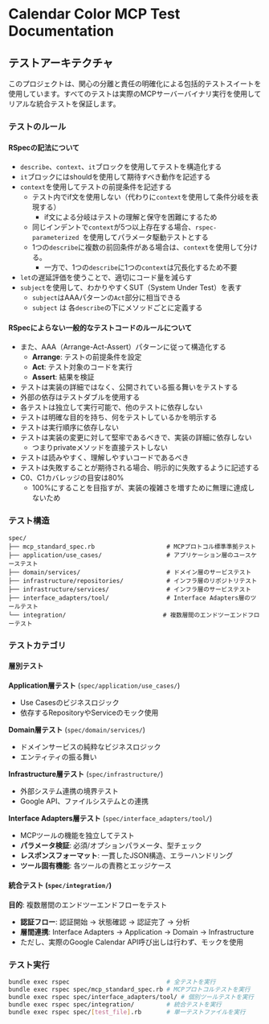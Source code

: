 # Calendar Color MCP Test Documentation

## テストアーキテクチャ

このプロジェクトは、関心の分離と責任の明確化による包括的テストスイートを使用しています。すべてのテストは実際のMCPサーバーバイナリ実行を使用してリアルな統合テストを保証します。

### テストのルール

#### RSpecの記法について
- `describe`、`context`、`it`ブロックを使用してテストを構造化する
- `it`ブロックにはshouldを使用して期待すべき動作を記述する
- `context`を使用してテストの前提条件を記述する
  - テスト内でif文を使用しない（代わりに`context`を使用して条件分岐を表現する） 
    - if文による分岐はテストの理解と保守を困難にするため
  - 同じインデントで`context`が5つ以上存在する場合、`rspec-parameterized `を使用してパラメータ駆動テストとする
  - 1つの`describe`に複数の前回条件がある場合は、`context`を使用して分ける。
    - 一方で、1つの`describe`に1つの`context`は冗長化するため不要
- `let`の遅延評価を使うことで、適切にコード量を減らす
- `subject`を使用して、わかりやすくSUT（System Under Test）を表す
  - `subject`はAAAパターンの`Act`部分に相当できる
  - `subject` は 各`describe`の下にメソッドごとに定義する

#### RSpecによらない一般的なテストコードのルールについて
- また、AAA（Arrange-Act-Assert）パターンに従って構造化する
  - **Arrange**: テストの前提条件を設定
  - **Act**: テスト対象のコードを実行 
  - **Assert**: 結果を検証
- テストは実装の詳細ではなく、公開されている振る舞いをテストする
- 外部の依存はテストダブルを使用する
- 各テストは独立して実行可能で、他のテストに依存しない
- テストは明確な目的を持ち、何をテストしているかを明示する
- テストは実行順序に依存しない
- テストは実装の変更に対して堅牢であるべきで、実装の詳細に依存しない
  - つまりprivateメソッドを直接テストしない
- テストは読みやすく、理解しやすいコードであるべき
- テストは失敗することが期待される場合、明示的に失敗するように記述する
- C0、C1カバレッジの目安は80%
  - 100%にすることを目指すが、実装の複雑さを増すために無理に達成しないため

### テスト構造

```
spec/
├── mcp_standard_spec.rb                    # MCPプロトコル標準準拠テスト
├── application/use_cases/                  # アプリケーション層のユースケーステスト
├── domain/services/                        # ドメイン層のサービステスト
├── infrastructure/repositories/            # インフラ層のリポジトリテスト
├── infrastructure/services/                # インフラ層のサービステスト
├── interface_adapters/tool/                # Interface Adapters層のツールテスト
└── integration/                           # 複数層間のエンドツーエンドフローテスト
```

### テストカテゴリ

#### 層別テスト

**Application層テスト** (`spec/application/use_cases/`)
- Use Casesのビジネスロジック
- 依存するRepositoryやServiceのモック使用

**Domain層テスト** (`spec/domain/services/`)
- ドメインサービスの純粋なビジネスロジック
- エンティティの振る舞い

**Infrastructure層テスト** (`spec/infrastructure/`)
- 外部システム連携の境界テスト
- Google API、ファイルシステムとの連携

**Interface Adapters層テスト** (`spec/interface_adapters/tool/`)
- MCPツールの機能を独立してテスト
- **パラメータ検証**: 必須/オプションパラメータ、型チェック
- **レスポンスフォーマット**: 一貫したJSON構造、エラーハンドリング
- **ツール固有機能**: 各ツールの責務とエッジケース

#### 統合テスト (`spec/integration/`)
**目的**: 複数層間のエンドツーエンドフローをテスト
- **認証フロー**: 認証開始 → 状態確認 → 認証完了 → 分析
- **層間連携**: Interface Adapters → Application → Domain → Infrastructure
- ただし、実際のGoogle Calendar API呼び出しは行わず、モックを使用

### テスト実行

```bash
bundle exec rspec                           # 全テストを実行
bundle exec rspec spec/mcp_standard_spec.rb # MCPプロトコルテストを実行
bundle exec rspec spec/interface_adapters/tool/ # 個別ツールテストを実行
bundle exec rspec spec/integration/         # 統合テストを実行
bundle exec rspec spec/[test_file].rb       # 単一テストファイルを実行
```